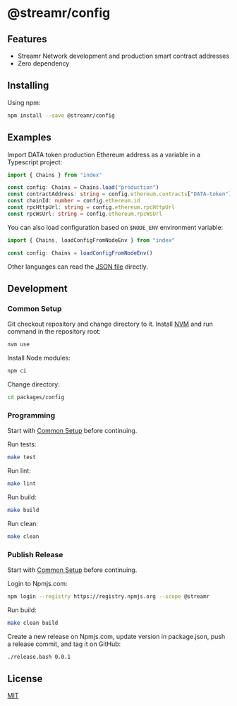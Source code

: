 # @streamr/config

## Features
- Streamr Network development and production smart contract addresses
- Zero dependency

## Installing
Using npm:
```bash
npm install --save @streamr/config
```

## Examples
Import DATA token production Ethereum address as a variable in a Typescript project:
```typescript
import { Chains } from "index"

const config: Chains = Chains.load("production")
const contractAddress: string = config.ethereum.contracts["DATA-token"]
const chainId: number = config.ethereum.id
const rpcHttpUrl: string = config.ethereum.rpcHttpUrl
const rpcWsUrl: string = config.ethereum.rpcWsUrl
```

You can also load configuration based on `$NODE_ENV` environment variable:
```typescript
import { Chains, loadConfigFromNodeEnv } from "index"

const config: Chains = loadConfigFromNodeEnv()
```

Other languages can read the [JSON file](./src/networks.json) directly.

## Development
### Common Setup
Git checkout repository and change directory to it.
Install [NVM](https://github.com/nvm-sh/nvm) and run command in the repository root:
```bash
nvm use
```

Install Node modules:
```bash
npm ci
```

Change directory:
```bash
cd packages/config
```

### Programming
Start with [Common Setup](#common-setup) before continuing.

Run tests:
```bash
make test
```

Run lint:
```bash
make lint
```

Run build:
```bash
make build
```

Run clean:
```bash
make clean
```

### Publish Release
Start with [Common Setup](#common-setup) before continuing.

Login to Npmjs.com:
```bash
npm login --registry https://registry.npmjs.org --scope @streamr
```

Run build:
```bash
make clean build
```

Create a new release on Npmjs.com, update version in package.json, push a release commit, and tag it on GitHub:
```bash
./release.bash 0.0.1
```

## License
[MIT](LICENSE)

